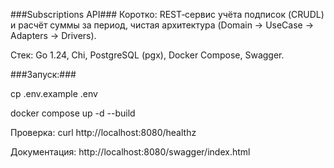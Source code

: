 ###Subscriptions API###
Коротко: REST‑сервис учёта подписок (CRUDL) и расчёт суммы за период, чистая архитектура (Domain → UseCase → Adapters → Drivers).

Стек: Go 1.24, Chi, PostgreSQL (pgx), Docker Compose, Swagger.

###Запуск:###

cp .env.example .env

docker compose up -d --build

Проверка: curl http://localhost:8080/healthz

Документация: http://localhost:8080/swagger/index.html
